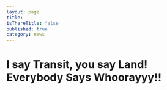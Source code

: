 ```yaml
---
layout: page
title: 
isThereTitle: false
published: true
category: news
---
```

# I say Transit, you say Land! Everybody Says Whoorayyy!!